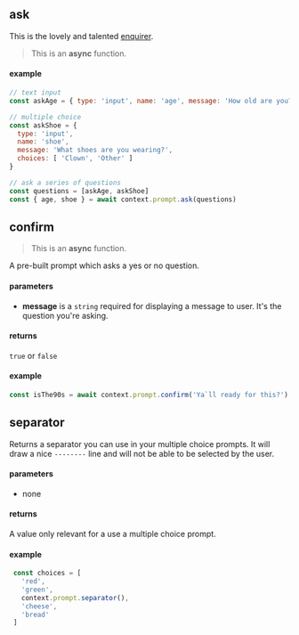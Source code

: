 ## ask

This is the lovely and talented [enquirer](https://github.com/enquirer/enquirer).

> This is an **async** function.

#### example

```js
// text input
const askAge = { type: 'input', name: 'age', message: 'How old are you?' }

// multiple choice
const askShoe = { 
  type: 'input',
  name: 'shoe',
  message: 'What shoes are you wearing?',
  choices: [ 'Clown', 'Other' ]
}

// ask a series of questions
const questions = [askAge, askShoe]
const { age, shoe } = await context.prompt.ask(questions)
```

## confirm

> This is an **async** function.

A pre-built prompt which asks a yes or no question.

#### parameters

* **message** is a `string` required for displaying a message to user.  It's the question you're asking. 

#### returns

`true` or `false`

#### example

```js
const isThe90s = await context.prompt.confirm('Ya`ll ready for this?')
```

## separator

Returns a separator you can use in your multiple choice prompts.  It will draw a nice `--------` line and will not be able to be selected by the user.

#### parameters

* none

#### returns

A value only relevant for a use a multiple choice prompt.

#### example

```js
 const choices = [
   'red',
   'green',
   context.prompt.separator(), 
   'cheese',
   'bread'
 ]
```
